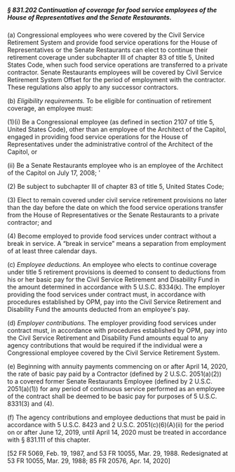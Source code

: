 ##### § 831.202 Continuation of coverage for food service employees of the House of Representatives and the Senate Restaurants. #####

(a) Congressional employees who were covered by the Civil Service Retirement System and provide food service operations for the House of Representatives or the Senate Restaurants can elect to continue their retirement coverage under subchapter III of chapter 83 of title 5, United States Code, when such food service operations are transferred to a private contractor. Senate Restaurants employees will be covered by Civil Service Retirement System Offset for the period of employment with the contractor. These regulations also apply to any successor contractors.

(b) *Eligibility requirements.* To be eligible for continuation of retirement coverage, an employee must:

(1)(i) Be a Congressional employee (as defined in section 2107 of title 5, United States Code), other than an employee of the Architect of the Capitol, engaged in providing food service operations for the House of Representatives under the administrative control of the Architect of the Capitol, or

(ii) Be a Senate Restaurants employee who is an employee of the Architect of the Capitol on July 17, 2008;
'

(2) Be subject to subchapter III of chapter 83 of title 5, United States Code;

(3) Elect to remain covered under civil service retirement provisions no later than the day before the date on which the food service operations transfer from the House of Representatives or the Senate Restaurants to a private contractor; and

(4) Become employed to provide food services under contract without a break in service. A “break in service” means a separation from employment of at least three calendar days.

(c) *Employee deductions.* An employee who elects to continue coverage under title 5 retirement provisions is deemed to consent to deductions from his or her basic pay for the Civil Service Retirement and Disability Fund in the amount determined in accordance with 5 U.S.C. 8334(k). The employer providing the food services under contract must, in accordance with procedures established by OPM, pay into the Civil Service Retirement and Disability Fund the amounts deducted from an employee's pay.

(d) *Employer contributions.* The employer providing food services under contract must, in accordance with procedures established by OPM, pay into the Civil Service Retirement and Disability Fund amounts equal to any agency contributions that would be required if the individual were a Congressional employee covered by the Civil Service Retirement System.

(e) Beginning with annuity payments commencing on or after April 14, 2020, the rate of basic pay paid by a Contractor (defined by 2 U.S.C. 2051(a)(2)) to a covered former Senate Restaurants Employee (defined by 2 U.S.C. 2051(a)(1)) for any period of continuous service performed as an employee of the contract shall be deemed to be basic pay for purposes of 5 U.S.C. 8331(3) and (4).

(f) The agency contributions and employee deductions that must be paid in accordance with 5 U.S.C. 8423 and 2 U.S.C. 2051(c)(6)(A)(ii) for the period on or after June 12, 2019, until April 14, 2020 must be treated in accordance with § 831.111 of this chapter.

[52 FR 5069, Feb. 19, 1987, and 53 FR 10055, Mar. 29, 1988. Redesignated at 53 FR 10055, Mar. 29, 1988; 85 FR 20576, Apr. 14, 2020]